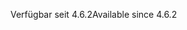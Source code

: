 <span data-ttu-id="463f8-101">Verfügbar seit 4.6.2</span><span class="sxs-lookup"><span data-stu-id="463f8-101">Available since 4.6.2</span></span>